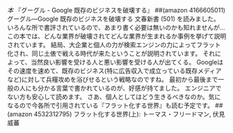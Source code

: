 *本* 『グーグル - Google 既存のビジネスを破壊する』
 ##(amazon 4166605011)  グーグル―Google 既存のビジネスを破壊する  文春新書 (501)
を読みました。
いろんな所で書評されているので、あまり書く必要は無いのかも知れませんが...
この本では、どんな業界が破壊されてどんな業界が生まれるか事例を挙げて説明されています。
結局、大企業と個人の力が検索エンジンの力によってフラット化され、同じ土俵で戦える時代が来たということが説明されています。
それによって、当然良い影響を受ける人と悪い影響を受ける人が出てくる。
Googleはその速度を速めて、既存のビジネス(特に広告収入で成立っている既存メディアなど)に対して兵糧攻めを浴びせるという戦略なのですね。
最初から最後まで一般の人にも分かる言葉で書かれているのが、好感が持てました。
エンジニアでない方も安心して読めます。
さあ、個人としてはどう生きるべきなのか。気になるので今各所で引用されている『フラット化する世界』も読む予定です。
 ##(amazon 4532312795) フラット化する世界(上): トーマス・フリードマン, 伏見 威蕃
